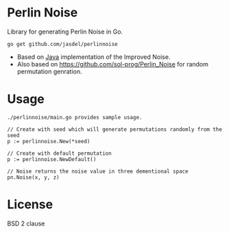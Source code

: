 # Perlin Noise #
Library for generating Perlin Noise in Go.

    go get github.com/jasdel/perlinnoise

* Based on [Java](http://cs.nyu.edu/~perlin/noise/) implementation of the Improved Noise.
* Also based on https://github.com/sol-prog/Perlin_Noise for random permutation genration.


# Usage #
    ./perlinnoise/main.go provides sample usage.

    // Create with seed which will generate permutations randomly from the seed
    p := perlinnoise.New(*seed)

    // Create with default permutation
    p := perlinnoise.NewDefault()

    // Noise returns the noise value in three dementional space
    pn.Noise(x, y, z)


# License #
BSD 2 clause
